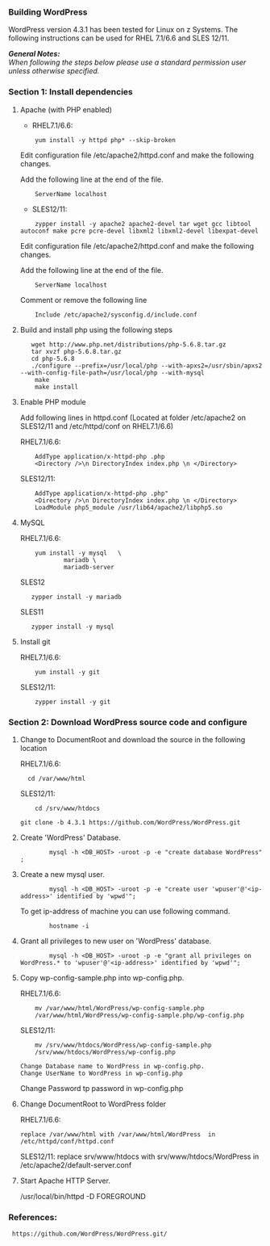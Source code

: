 ### Building WordPress

WordPress version 4.3.1 has been tested for Linux on z Systems. The following instructions can be used for RHEL 7.1/6.6 and SLES 12/11.

_**General Notes:**_ 	 
_When following the steps below please use a standard permission user unless otherwise specified._
	

### Section 1: Install dependencies

1.  Apache (with PHP enabled)

    * RHEL7.1/6.6:
	```
		yum install -y httpd php* --skip-broken
	```
	Edit configuration file /etc/apache2/httpd.conf and make the following changes.
	
	Add the following line at the end of the file.
	```
		ServerName localhost
	```
	
    * SLES12/11:
	```
		zypper install -y apache2 apache2-devel tar wget gcc libtool autoconf make pcre pcre-devel libxml2 libxml2-devel libexpat-devel
	```
		
	Edit configuration file /etc/apache2/httpd.conf and make the following changes.
	
	Add the following line at the end of the file.
	```
		ServerName localhost
	```
	Comment or remove the following line
	```
		Include /etc/apache2/sysconfig.d/include.conf
	```
2.  Build and install php using the following steps
     
     ```
		wget http://www.php.net/distributions/php-5.6.8.tar.gz
        tar xvzf php-5.6.8.tar.gz
		cd php-5.6.8
        ./configure --prefix=/usr/local/php --with-apxs2=/usr/sbin/apxs2 --with-config-file-path=/usr/local/php --with-mysql
         make
         make install
	 ```
3.  Enable PHP module 

    Add following lines in httpd.conf (Located at folder /etc/apache2 on SLES12/11 and /etc/httpd/conf on RHEL7.1/6.6)

	RHEL7.1/6.6:
	```
		AddType application/x-httpd-php .php
		<Directory />\n DirectoryIndex index.php \n </Directory>
	```

	SLES12/11:
	```
		AddType application/x-httpd-php .php"
		<Directory />\n DirectoryIndex index.php \n </Directory>
		LoadModule php5_module /usr/lib64/apache2/libphp5.so
	```		
4.  MySQL 

	RHEL7.1/6.6:
	```
		yum install -y mysql   \
                mariadb \
                mariadb-server
	```
	SLES12
	 ```
		zypper install -y mariadb 
	```
	SLES11
	 ```
		zypper install -y mysql 
	```
	  
	
5. Install git
	
	RHEL7.1/6.6:
	```
		yum install -y git
	```

	SLES12/11:
	```
		zypper install -y git
	```

### Section 2: Download WordPress source code and configure

1.  Change to DocumentRoot and download the source in the following location

	RHEL7.1/6.6:
	```
	  cd /var/www/html
	```

	SLES12/11:
	```
		cd /srv/www/htdocs 
	```			
        git clone -b 4.3.1 https://github.com/WordPress/WordPress.git

2.  Create 'WordPress' Database.

                mysql -h <DB_HOST> -uroot -p -e "create database WordPress" ;

3.  Create a new mysql user.

                mysql -h <DB_HOST> -uroot -p -e "create user 'wpuser'@'<ip-address>' identified by 'wpwd'";

    To get ip-address of machine you can use following command.

                hostname -i

4.  Grant all privileges to new user on 'WordPress' database.

                mysql -h <DB_HOST> -uroot -p -e "grant all privileges on WordPress.* to 'wpuser'@'<ip-address>' identified by 'wpwd'";

5.  Copy wp-config-sample.php into wp-config.php.
	
	RHEL7.1/6.6:
	```
		mv /var/www/html/WordPress/wp-config-sample.php      
		/var/www/html/WordPress/wp-config-sample.php/wp-config.php 
	```

	SLES12/11:
	```
		mv /srv/www/htdocs/WordPress/wp-config-sample.php
		/srv/www/htdocs/WordPress/wp-config.php
	```	
        Change Database name to WordPress in wp-config.php.
        Change UserName to WordPress in wp-config.php
	Change Password tp password in wp-config.php
                 

6.  Change DocumentRoot to WordPress folder
	
	RHEL7.1/6.6:
	
	    replace /var/www/html with /var/www/html/WordPress	in /etc/httpd/conf/httpd.conf
	
	SLES12/11:
	    replace srv/www/htdocs with srv/www/htdocs/WordPress in /etc/apache2/default-server.conf 	


7. Start Apache HTTP Server.

      /usr/local/bin/httpd -D FOREGROUND


### References:

     https://github.com/WordPress/WordPress.git/
